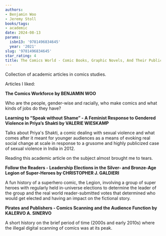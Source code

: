 ```yaml
---
authors:
- Benjamin Woo
- Jeremy Stoll
books/tags:
- academic
date: 2024-08-13
params:
  isbn13: '9781496834645'
  year: '2021'
slug: '9781496834645'
star_rating: 4
title: The Comics World - Comic Books, Graphic Novels, And Their Publics
---
```


Collection of academic articles in comics studies.

<!--more-->

Articles I liked:

**The Comics Workforce by BENJAMIN WOO**

Who are the people, gender-wise and racially, who make comics and what kinds of jobs do they have?

**Learning to “Speak without Shame” - A Feminist Response to Gendered Violence in Priya’s Shakti by VALERIE WIESKAMP**

Talks about Priya's Shakti, a comic dealing with sexual violence and what comes after it meant for younger audiences as a means of evoking real social change at scale in response to a grusome and highly publicized case of sexual violence in India in 2012.

Reading this academic article on the subject almost brought me to tears.

**Follow the Readers - Leadership Elections in the Silver- and Bronze-Age Legion of Super-Heroes by CHRISTOPHER J. GALDIERI**

A fun history of a superhero comic, the Legion, involving a group of super heroes with regularly held in-universe elections to determine the leader of the group and the real world reader-submitted votes that determined who would get elected and having an impact on the fictional story. 

**Pirates and Publishers - Comics Scanning and the Audience Function by KALERVO A. SINERVO**

A short history on the brief period of time (2000s and early 2010s) where the illegal digital scanning of comics was at its peak.